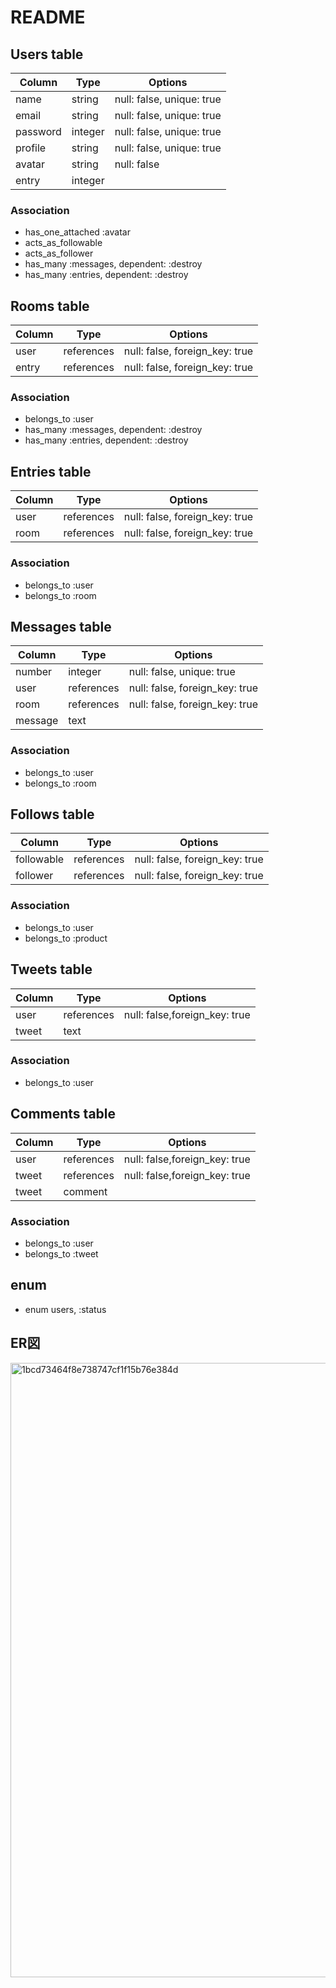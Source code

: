 # README
## Users table

|Column|Type|Options|
|------|----|-------|
|name|string|null: false, unique: true|
|email|string|null: false, unique: true|
|password|integer|null: false, unique: true|
|profile|string|null: false, unique: true|
|avatar|string|null: false|
|entry|integer|

### Association
- has_one_attached :avatar
- acts_as_followable
- acts_as_follower  
- has_many :messages, dependent: :destroy
- has_many :entries, dependent: :destroy

## Rooms table
|Column|Type|Options|
|------|----|-------|
|user|references|null: false, foreign_key: true|
|entry|references|null: false, foreign_key: true|


### Association
- belongs_to :user
- has_many :messages, dependent: :destroy
- has_many :entries, dependent: :destroy


## Entries table

|Column|Type|Options|
|------|----|-------|
|user|references|null: false, foreign_key: true|
|room|references|null: false, foreign_key: true|



### Association
- belongs_to :user
- belongs_to :room

## Messages table

|Column|Type|Options|
|------|----|-------|
|number|integer|null: false, unique: true|
|user|references|null: false, foreign_key: true|
|room|references|null: false, foreign_key: true|
|message|text|

### Association
- belongs_to :user
- belongs_to :room




## Follows table
|Column|Type|Options|
|------|----|-------|
|followable|references|null: false, foreign_key: true|
|follower|references|null: false, foreign_key: true|
### Association
- belongs_to :user
- belongs_to :product



## Tweets table

|Column|Type|Options|
|------|----|-------|
|user|references|null: false,foreign_key: true|
|tweet|text|



### Association
- belongs_to :user



## Comments table
|Column|Type|Options|
|------|----|-------|
|user|references|null: false,foreign_key: true|
|tweet|references|null: false,foreign_key: true|
|tweet|comment|



### Association
- belongs_to :user
- belongs_to :tweet

## enum
- enum users, :status


## ER図

<img width="983" alt="1bcd73464f8e738747cf1f15b76e384d" src="https://user-images.githubusercontent.com/52365507/63065952-0048dd00-bf43-11e9-9a58-4e7d45dbe838.png">

